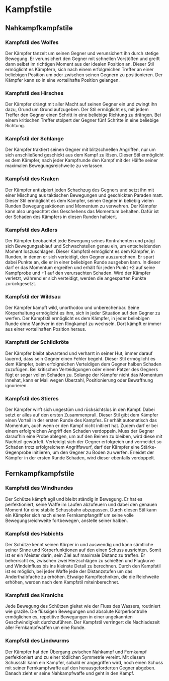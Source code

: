 # Kampfstile
## Nahkampfkampfstile

### Kampfstil des Wolfes

Der Kämpfer tänzelt um seinen Gegner und verunsichert ihn durch stetige Bewegung. Er verunsichert den Gegner mit schnellen Vorstößen und greift dann selbst im richtigen Moment aus der idealen Position an. Dieser Stil ermöglicht es Kämpfern, sich nach einem erfolgreichen Treffer an einer beliebigen Position um oder zwischen seinen Gegnern zu positionieren. Der Kämpfer kann so in eine vorteilhafte Position gelangen.

### Kampfstil des Hirsches

Der Kämpfer drängt mit aller Macht auf seinen Gegner ein und zwingt ihn dazu, Grund um Grund aufzugeben. Der Stil ermöglicht es, mit jedem Treffer den Gegner einen Schritt in eine beliebige Richtung zu drängen. Bei einem kritischen Treffer stolpert der Gegner fünf Schritte in eine beliebige Richtung.

### Kampfstil der Schlange

Der Kämpfer traktiert seinen Gegner mit blitzschnellen Angriffen, nur um sich anschließend geschickt aus dem Kampf zu lösen. Dieser Stil ermöglicht es dem Kämpfer, nach jeder Kampfrunde den Kampf mit der Hälfte seiner maximalen Bewegungsreichweite zu verlassen.

### Kampfstil des Kraken

Der Kämpfer antizipiert jeden Schachzug des Gegners und setzt ihn mit einer Mischung aus taktischen Bewegungen und geschickten Paraden matt. Dieser Stil ermöglicht es dem Kämpfer, seinen Gegner in beliebig vielen Runden Bewegungsaktionen und Momentum zu verwehren. Der Kämpfer kann also ungeachtet des Geschehens das Momentum behalten. Dafür ist der Schaden des Kämpfers in diesen Runden halbiert.

### Kampfstil des Adlers

Der Kämpfer beobachtet jede Bewegung seines Kontrahenten und prägt sich Bewegungsablauf und Schwachstellen genau ein, um entscheidenden Moment loszuschlagen. Dieser Kampfstil ermöglicht es dem Kämpfer, in Runden, in denen er sich verteidigt, den Gegner auszurechnen. Er spart dabei Punkte an, die er in einer beliebigen Runde ausgeben kann. In dieser darf er das Momentum ergreifen und erhält für jeden Punkt +2 auf seine Kampfprobe und +1 auf den verursachten Schaden. Wird der Kämpfer verletzt, während er sich verteidigt, werden die angesparten Punkte zurückgesetzt.

### Kampfstil der Wildsau

Der Kämpfer kämpft wild, unorthodox und unberechenbar. Seine Körperhaltung ermöglicht es ihm, sich in jeder Situation auf den Gegner zu werfen. Der Kampfstil ermöglicht es dem Kämpfer, in jeder beliebigen Runde ohne Manöver in den Ringkampf zu wechseln. Dort kämpft er immer aus einer vorteilhaften Position heraus.

### Kampfstil der Schildkröte

Der Kämpfer bleibt abwartend und verharrt in seiner Hut, immer darauf lauernd, dass sein Gegner einen Fehler begeht. Dieser Stil ermöglicht es dem Kämpfer, beim erfolgreichen Verteidigen dem Gegner halben Schaden zuzufügen. Bei kritischen Verteidigungen oder einem Patzer des Gegners fügt er sogar vollen Schaden zu. Solange der Kämpfer nicht das Momentum innehat, kann er Mali wegen Überzahl, Positionierung oder Bewaffnung ignorieren.

### Kampfstil des Stieres

Der Kämpfer wirft sich ungestüm und rücksichtslos in den Kampf. Dabei setzt er alles auf den ersten Zusammenprall. Dieser Stil gibt dem Kämpfer einen Vorteil in der ersten Runde des Kampfes. Er erhält automatisch das Momentum, auch wenn er den Kampf nicht initiiert hat. Zudem darf er bei einem erfolgreichen Angriff den Schaden verdoppeln. Muss der Gegner daraufhin eine Probe ablegen, um auf den Beinen zu bleiben, wird diese mit Nachteil gewürfelt. Verteidigt sich der Gegner erfolgreich und vermeidet so Schaden trotz erfolgreichem Angriffswurf, darf der Kämpfer eine Stärke-Gegenprobe initiieren, um den Gegner zu Boden zu werfen. Erleidet der Kämpfer in der ersten Runde Schaden, wird dieser ebenfalls verdoppelt.

## Fernkampfkampfstile

### Kampfstil des Windhundes

Der Schütze kämpft agil und bleibt ständig in Bewegung. Er hat es perfektioniert, seine Waffe im Laufen abzufeuern und dabei den genauen Moment für eine stabile Schussbahn abzupassen. Durch diesen Stil kann ein Kämpfer sich nach einem Fernkampfangriff um seine volle Bewegungsreichweite fortbewegen, anstelle seiner halben.

### Kampfstil des Habichts

Der Schütze kennt seinen Körper in und auswendig und kann sämtliche seiner Sinne und Körperfunktionen auf den einen Schuss ausrichten. Somit ist er ein Meister darin, sein Ziel auf maximale Distanz zu treffen. Er beherrscht es, zwischen zwei Herzschlägen zu schießen und Flugkurve und Windeinfluss bis ins kleinste Detail zu berechnen. Durch den Kampfstil ist es möglich, bei jeder Waffe jede der Distanzstufen um das Anderthalbfache zu erhöhen. Etwaige Kampftechniken, die die Reichweite erhöhen, werden nach dem Kampfstil miteinberechnet.

### Kampfstil des Kranichs

Jede Bewegung des Schützen gleitet wie der Fluss des Wassers, routiniert wie grazile. Die flüssigen Bewegungen und absolute Körperkontrolle ermöglichen es, repetitive Bewegungen in einer ungekannten Geschwindigkeit durchzuführen. Der Kampfstil verringert die Nachladezeit aller Fernkampfwaffen um eine Runde.

### Kampfstil des Lindwurms

Der Kämpfer hat den Übergang zwischen Nahkampf und Fernkampf perfektioniert und zu einer tödlichen Symmetrie vereint. Mit diesem Schussstil kann ein Kämpfer, sobald er angegriffen wird, noch einen Schuss mit seiner Fernkampfwaffe auf den herausgeforderten Gegner abgeben. Danach zieht er seine Nahkampfwaffe und geht in den Kampf.
